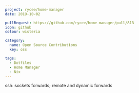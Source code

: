 ```yaml
---
project: rycee/home-manager
date: 2019-10-02

pullRequest: https://github.com/rycee/home-manager/pull/813
icon: github
colour: wisteria

category:
  name: Open Source Contributions
  key: oss

tags:
  - Dotfiles
  - Home Manager
  - Nix
---
```

ssh: sockets forwards; remote and dynamic forwards
